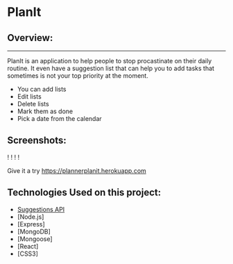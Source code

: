 # PlanIt

## Overview:

---

PlanIt is an application to help people to stop procastinate on their daily routine. 
It even have a suggestion list that can help you to add tasks that sometimes is not your top priority at the moment.
 
 * You can add lists
 * Edit lists
 * Delete lists
 * Mark them as done
 * Pick a date from the calendar

## Screenshots:
!
!
!
!



Give it a try
https://plannerplanit.herokuapp.com


## Technologies Used on this project:

* [Suggestions API](http://www.boredapi.com/api/activity)
* [Node.js]
* [Express]
* [MongoDB]
* [Mongoose]
* [React]
* [CSS3]